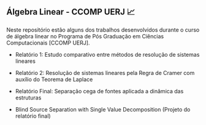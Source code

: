 ## Álgebra Linear - CCOMP UERJ 📈

Neste repositório estão alguns dos trabalhos desenvolvidos durante o curso de álgebra linear no Programa de Pós Graduação em Ciências Computacionais [CCOMP UERJ].

* Relatório 1: Estudo comparativo entre métodos de resolução de sistemas lineares 
* Relatório 2: Resolução de sistemas lineares pela Regra de Cramer com auxílio do Teorema de Laplace

* Relatório Final: Separação cega de fontes aplicada a dinâmica das estruturas
* Blind Source Separation with Single Value Decomposition (Projeto do relatório final)